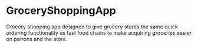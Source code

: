 # GroceryShoppingApp
Grocery shopping app designed to give grocery stores the same quick ordering functionality as fast food chains to make acquiring groceries easier on patrons and the store.
